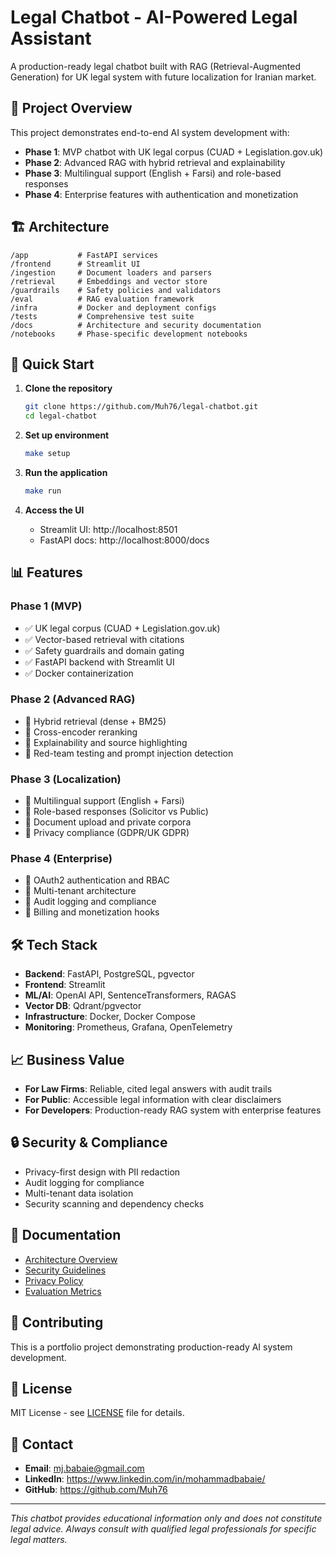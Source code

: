 # Legal Chatbot - AI-Powered Legal Assistant

A production-ready legal chatbot built with RAG (Retrieval-Augmented Generation) for UK legal system with future localization for Iranian market.

## 🎯 Project Overview

This project demonstrates end-to-end AI system development with:
- **Phase 1**: MVP chatbot with UK legal corpus (CUAD + Legislation.gov.uk)
- **Phase 2**: Advanced RAG with hybrid retrieval and explainability
- **Phase 3**: Multilingual support (English + Farsi) and role-based responses
- **Phase 4**: Enterprise features with authentication and monetization

## 🏗️ Architecture

```
/app           # FastAPI services
/frontend      # Streamlit UI
/ingestion     # Document loaders and parsers
/retrieval     # Embeddings and vector store
/guardrails    # Safety policies and validators
/eval          # RAG evaluation framework
/infra         # Docker and deployment configs
/tests         # Comprehensive test suite
/docs          # Architecture and security documentation
/notebooks     # Phase-specific development notebooks
```

## 🚀 Quick Start

1. **Clone the repository**
   ```bash
   git clone https://github.com/Muh76/legal-chatbot.git
   cd legal-chatbot
   ```

2. **Set up environment**
   ```bash
   make setup
   ```

3. **Run the application**
   ```bash
   make run
   ```

4. **Access the UI**
   - Streamlit UI: http://localhost:8501
   - FastAPI docs: http://localhost:8000/docs

## 📊 Features

### Phase 1 (MVP)
- ✅ UK legal corpus (CUAD + Legislation.gov.uk)
- ✅ Vector-based retrieval with citations
- ✅ Safety guardrails and domain gating
- ✅ FastAPI backend with Streamlit UI
- ✅ Docker containerization

### Phase 2 (Advanced RAG)
- 🔄 Hybrid retrieval (dense + BM25)
- 🔄 Cross-encoder reranking
- 🔄 Explainability and source highlighting
- 🔄 Red-team testing and prompt injection detection

### Phase 3 (Localization)
- 🔄 Multilingual support (English + Farsi)
- 🔄 Role-based responses (Solicitor vs Public)
- 🔄 Document upload and private corpora
- 🔄 Privacy compliance (GDPR/UK GDPR)

### Phase 4 (Enterprise)
- 🔄 OAuth2 authentication and RBAC
- 🔄 Multi-tenant architecture
- 🔄 Audit logging and compliance
- 🔄 Billing and monetization hooks

## 🛠️ Tech Stack

- **Backend**: FastAPI, PostgreSQL, pgvector
- **Frontend**: Streamlit
- **ML/AI**: OpenAI API, SentenceTransformers, RAGAS
- **Vector DB**: Qdrant/pgvector
- **Infrastructure**: Docker, Docker Compose
- **Monitoring**: Prometheus, Grafana, OpenTelemetry

## 📈 Business Value

- **For Law Firms**: Reliable, cited legal answers with audit trails
- **For Public**: Accessible legal information with clear disclaimers
- **For Developers**: Production-ready RAG system with enterprise features

## 🔒 Security & Compliance

- Privacy-first design with PII redaction
- Audit logging for compliance
- Multi-tenant data isolation
- Security scanning and dependency checks

## 📝 Documentation

- [Architecture Overview](docs/architecture/README.md)
- [Security Guidelines](docs/security/README.md)
- [Privacy Policy](docs/privacy/README.md)
- [Evaluation Metrics](docs/eval/README.md)

## 🤝 Contributing

This is a portfolio project demonstrating production-ready AI system development.

## 📄 License

MIT License - see [LICENSE](LICENSE) file for details.

## 📧 Contact

- **Email**: mj.babaie@gmail.com
- **LinkedIn**: https://www.linkedin.com/in/mohammadbabaie/
- **GitHub**: https://github.com/Muh76

---

*This chatbot provides educational information only and does not constitute legal advice. Always consult with qualified legal professionals for specific legal matters.*
